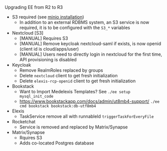 Upgrading EE from R2 to R3

* S3 required (see [minio installation](minio/install.md))
    * In addition to an external RDBMS system, an S3 service is now required, it is to be configured with the `S3_*` variables
* Nextcloud [S3]
    * [MANUAL] Requires S3
    * [MANUAL] Remove keycloak nextcloud-saml if exists, is now openid (client id is cloud\/apps\/user)
    * [MANUAL] Users need to directly login in nextcloud for the first time, API provisioning is disabled
* Keycloak
    * Remove RealmRoles replaced by groups
    * Delete `nextcloud` client to get fresh initialization
    * Delete `elexis-rcp-openid` client to get fresh initialization
* Bookstack
    * Want to Import Medelexis Templates? See `./ee setup mysql_init_code` 
    * https://www.bookstackapp.com/docs/admin/ut8mb4-support/  `./ee cmd bookstack bookstack:db-utf8mb4`
* Elexis
    * TaskService remove all with runnableId `triggerTaskForEveryFile`
* Rocketchat
    * Service is removed and replaced by Matrix/Synapse
* Matrix/Synapse
    * Rquires S3
    * Adds co-located Postgres database